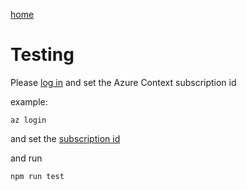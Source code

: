 [home](/readme.md)

# Testing

Please [log in](../authentication/readme.md) and set the Azure Context subscription id

example:
```
az login
```

and set the [subscription id](/docs/configuration/subscription.md)

and run
```
npm run test
```